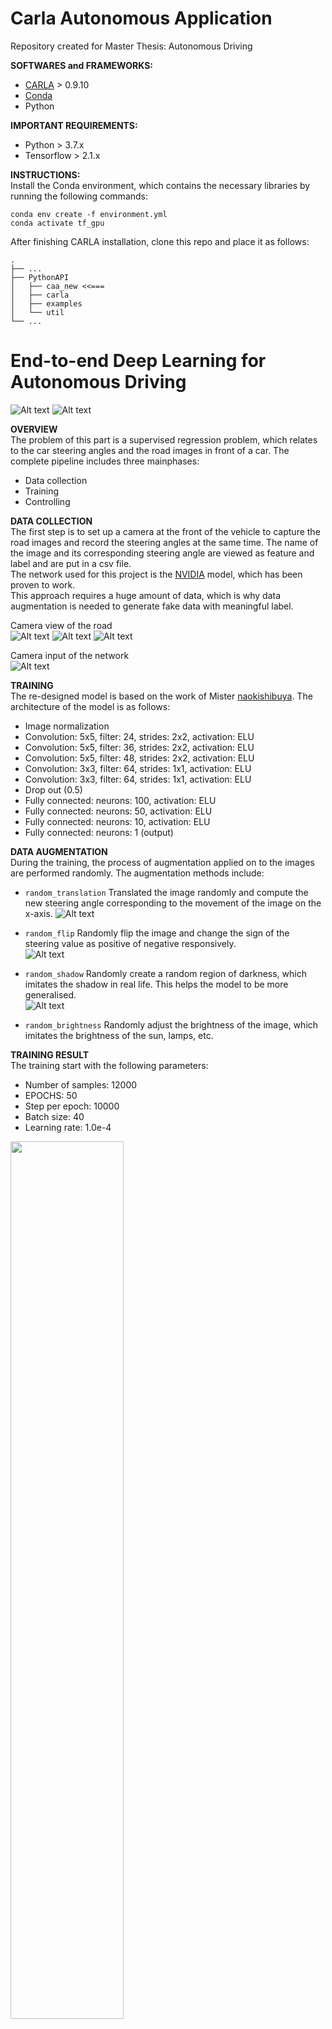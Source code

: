 # Carla Autonomous Application

Repository created for Master Thesis: Autonomous Driving

**SOFTWARES and FRAMEWORKS:**  
* [CARLA](https://github.com/carla-simulator/carla) > 0.9.10  
* [Conda](https://docs.conda.io/en/latest/)  
* Python

**IMPORTANT REQUIREMENTS:**  
* Python > 3.7.x  
* Tensorflow > 2.1.x  

**INSTRUCTIONS:**  
Install the Conda environment, which contains the necessary libraries by running the following commands:  

```
conda env create -f environment.yml
conda activate tf_gpu
```

After finishing CARLA installation, clone this repo and place it as follows:  

    .
    ├── ...
    ├── PythonAPI
    │   ├── caa_new <<===          
    │   ├── carla             
    │   ├── examples                      
    │   └── util                
    └── ...


# End-to-end Deep Learning for Autonomous Driving  
![Alt text](https://github.com/m4tice/caa_new/blob/main/assets/e2e_01.gif)
![Alt text](https://github.com/m4tice/caa_new/blob/main/assets/e2e_02.gif)

**OVERVIEW**  
The problem of this part is a supervised regression problem, which relates to the car steering angles and the road images in front of a car. The complete pipeline includes three mainphases:  
* Data collection  
* Training  
* Controlling  

**DATA COLLECTION**  
The first step is to  set up a camera at the front of the vehicle to capture the road images and record the steering angles at the same time. The name of the image and its corresponding steering angle are viewed as feature and label and are put in a csv file.  
The network used for this project is the [NVIDIA](https://developer.nvidia.com/blog/deep-learning-self-driving-cars/) model, which has been proven to work.  
This approach requires a huge amount of data, which is why data augmentation is needed to generate fake data with meaningful label.  

Camera view of the road  
![Alt text](https://github.com/m4tice/caa_new/blob/main/assets/recorded_01.png)
![Alt text](https://github.com/m4tice/caa_new/blob/main/assets/recorded_02.png)
![Alt text](https://github.com/m4tice/caa_new/blob/main/assets/recorded_03.png)

Camera input of the network  
![Alt text](https://github.com/m4tice/caa_new/blob/main/assets/e2e_input.gif)  

**TRAINING**  
The re-designed model is based on the work of Mister [naokishibuya](https://github.com/naokishibuya/car-behavioral-cloning). The architecture of the model is as follows:  
* Image normalization  
* Convolution: 5x5, filter: 24, strides: 2x2, activation: ELU  
* Convolution: 5x5, filter: 36, strides: 2x2, activation: ELU  
* Convolution: 5x5, filter: 48, strides: 2x2, activation: ELU  
* Convolution: 3x3, filter: 64, strides: 1x1, activation: ELU  
* Convolution: 3x3, filter: 64, strides: 1x1, activation: ELU  
* Drop out (0.5)  
* Fully connected: neurons: 100, activation: ELU  
* Fully connected: neurons: 50, activation: ELU  
* Fully connected: neurons: 10, activation: ELU  
* Fully connected: neurons: 1 (output)  

**DATA AUGMENTATION**  
During the training, the process of augmentation applied on to the images are performed randomly. The augmentation methods include:  
* `random_translation` Translated the image randomly and compute the new steering angle corresponding to the movement of the image on the x-axis.
![Alt text](https://github.com/m4tice/caa_new/blob/main/assets/translated_sample.PNG)  

* `random_flip` Randomly flip the image and change the sign of the steering value as positive of negative responsively.  
![Alt text](https://github.com/m4tice/caa_new/blob/main/assets/flipped_sample.png)  

* `random_shadow` Randomly create a random region of darkness, which imitates the shadow in real life. This helps the model to be more generalised.  
![Alt text](https://github.com/m4tice/caa_new/blob/main/assets/shadow_sample.png)  
* `random_brightness` Randomly adjust the brightness of the image, which imitates the brightness of the sun, lamps, etc.  

**TRAINING RESULT**  
The training start with the following parameters:  
* Number of samples: 12000  
* EPOCHS: 50  
* Step per epoch: 10000  
* Batch size: 40  
* Learning rate: 1.0e-4  
<img src="https://github.com/m4tice/caa_new/blob/main/assets/training_result.png" width="60%">  
<img src="https://github.com/m4tice/caa_new/blob/main/assets/e2e_test_01.png" width="60%">
<img src="https://github.com/m4tice/caa_new/blob/main/assets/e2e_test_02.png" width="60%">
<img src="https://github.com/m4tice/caa_new/blob/main/assets/e2e_test_03.png" width="60%">  

**FLIES INCLUDED - `E2E`**   
* `module_e2e.py` The file includes the functions used for the demonstration  
* `demonstration_e2e.py` Run this file to see the demonstration of the E2E approach  

**CREDITS**  
* End-to-end Deep Learning for Self-Driving Cars in Udacity: [naokishibuya](https://github.com/naokishibuya)  
* End-to-End Deep Learning for Self-Driving Cars: [NVIDIA](https://developer.nvidia.com/blog/deep-learning-self-driving-cars/)  

# Model Predictive Control  
![Alt text](https://github.com/m4tice/caa_new/blob/main/assets/mpc_01.gif)
![Alt text](https://github.com/m4tice/caa_new/blob/main/assets/mpc_02.gif)

**OVERVIEW**  
The MPC controller control the throttle and steering of the vehicle based on a linearised model of the vehicle. The basic idea is that a reference path is provided and the goal of the controller is find a path the has the smallest cost difference comparing with the reference path. This is done by generating all the possible paths using the throttle and steering applied on the linearised model to predict the next positions of the vehicle with a certain amount of time step. The part is based on the work of Mister [AtsushiSakai](https://github.com/AtsushiSakai/PythonRobotics).

$$ z = [x, y, v,\\phi]$
$e^{i \pi} = -1$

**CREDITS**  
* Model Predictive Control: [AtsushiSakai](https://github.com/AtsushiSakai/PythonRobotics).  

# GNSS for controller switching  
![Alt text](https://github.com/m4tice/caa_new/blob/main/assets/gnss_01.gif)

# LiDAR for obstacle detection and stop    
![Alt text](https://github.com/m4tice/caa_new/blob/main/assets/lidar_01.gif)
